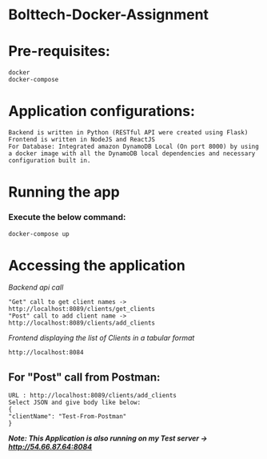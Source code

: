# Bolttech-Docker-Assignment

# Pre-requisites:

```
docker
docker-compose
```

# Application configurations:

```
Backend is written in Python (RESTful API were created using Flask)
Frontend is written in NodeJS and ReactJS
For Database: Integrated amazon DynamoDB Local (On port 8000) by using a docker image with all the DynamoDB local dependencies and necessary configuration built in.

```

# Running the app

### Execute the below command:

```
docker-compose up
```

# Accessing the application

*Backend api call*
```
"Get" call to get client names -> http://localhost:8089/clients/get_clients
"Post" call to add client name -> http://localhost:8089/clients/add_clients
```

*Frontend displaying the list of Clients in a tabular format*
```
http://localhost:8084 
```

## For "Post" call from Postman:

```
URL : http://localhost:8089/clients/add_clients
Select JSON and give body like below:
{
"clientName": "Test-From-Postman"
}

```

***Note: This Application is also running on my Test server -> http://54.66.87.64:8084***

